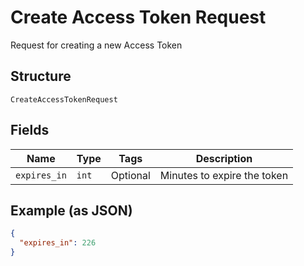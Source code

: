
# Create Access Token Request

Request for creating a new Access Token

## Structure

`CreateAccessTokenRequest`

## Fields

| Name | Type | Tags | Description |
|  --- | --- | --- | --- |
| `expires_in` | `int` | Optional | Minutes to expire the token |

## Example (as JSON)

```json
{
  "expires_in": 226
}
```

